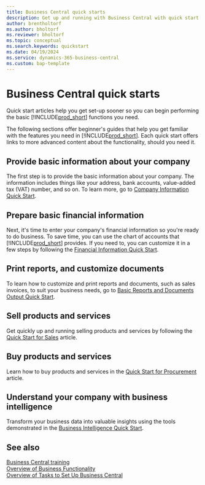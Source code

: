 ```yaml
---
title: Business Central quick starts
description: Get up and running with Business Central with quick start articles and tips that help you fill in the first critical fields.
author: brentholtorf
ms.author: bholtorf
ms.reviewer: bholtorf
ms.topic: conceptual
ms.search.keywords: quickstart
ms.date: 04/19/2024
ms.service: dynamics-365-business-central
ms.custom: bap-template
---
```


# Business Central quick starts

Quick start articles help you get set-up sooner so you can begin performing the basic [!INCLUDE[prod_short](includes/prod_short.md)] functions you need.

The following sections offer beginner's guides that help you get familiar with the features you need in [!INCLUDE[prod_short](includes/prod_short.md)]. Each quick start offers links to more advanced content about the functionality, should you need it.

## Provide basic information about your company

The first step is to provide the basic information about your company. The information includes things like your address, bank accounts, value-added tax (VAT) number, and so on. To learn more, go to [Company Information Quick Start](quick-start-company-information.md).

## Prepare basic financial information

Next, it's time to enter your company's financial information so you're ready to do business. To save time, you can use the chart of accounts that [!INCLUDE[prod_short](includes/prod_short.md)] provides. If you need to, you can customize it in a few steps by following the [Financial Information Quick Start](quick-start-financial-information.md).

<!--
## Financial Basics

Financial Information  
(chart of accounts, but explained for non-accountants)
-->

## Print reports, and customize documents

To learn how to customize and print reports and documents, such as sales invoices, to suit your business needs, go to [Basic Reports and Documents Output Quick Start](quick-start-reports-and-documents.md).

<!-- Reports and Documents  
(final reports, but also documents - how do I style invoices to work better for me?)
-->

## Sell products and services

Get quickly up and running selling products and services by following the [Quick Start for Sales](quick-start-sell-products-and-services.md) article.

<!--
(customer, items, things on stock or not, orders versus invoices, get paid on time, etc.)
-->

## Buy products and services

Learn how to buy products and services in the [Quick Start for Procurement](quick-start-procurement.md) article.  

<!--
(buy stuff, register in inventory, pay vendor)
-->

## Understand your company with business intelligence

Transform your business data into valuable insights using the tools demonstrated in the [Business Intelligence Quick Start](quick-start-business-intelligence.md).

<!--
Business Intelligence  
(reports)
-->

## See also

[Business Central training](/training/dynamics365/business-central?WT.mc_id=dyn365bc_landingpage-docs)  
[Overview of Business Functionality](across-business-functionality.md)  
[Overview of Tasks to Set Up Business Central](setup.md)  
